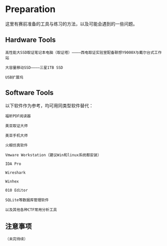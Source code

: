 # Preparation

这里有赛前准备的工具与练习的方法，以及可能会遇到的一些问题。

## Hardware Tools

	高性能大SSD取证笔记本电脑（取证塔）————西电取证实验室配备联想Y9000X与戴尔台式工作站
	
	大容量移动SSD————三星1TB SSD
	
	USB扩展坞

## Software Tools

以下软件作为参考，均可用同类型软件替代：

	福昕PDF阅读器
	
	美亚取证大师
	
	美亚手机大师
	
	火眼仿真软件
	
	Vmware Workstation（建议Win和linux系统都安装）
	
	IDA Pro
	
	Wireshark
	
	Winhex
	
	010 Editor
	
	SQLite等数据库管理软件
	
	以及其他各种CTF常用分析工具
	
## 注意事项

	（未完待续）